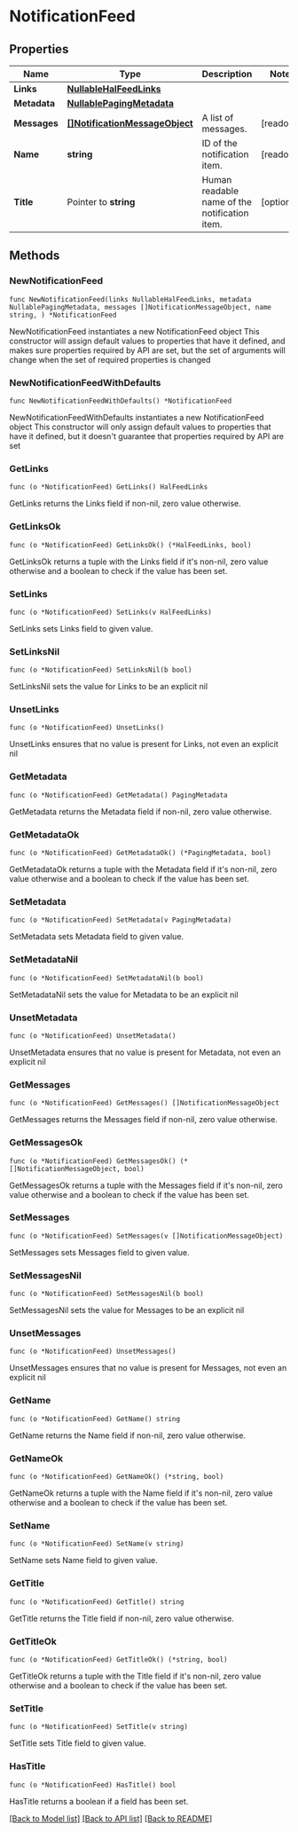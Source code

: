 # NotificationFeed

## Properties

Name | Type | Description | Notes
------------ | ------------- | ------------- | -------------
**Links** | [**NullableHalFeedLinks**](HalFeedLinks.md) |  | 
**Metadata** | [**NullablePagingMetadata**](PagingMetadata.md) |  | 
**Messages** | [**[]NotificationMessageObject**](NotificationMessageObject.md) | A list of messages. | [readonly] 
**Name** | **string** | ID of the notification item. | [readonly] 
**Title** | Pointer to **string** | Human readable name of the notification item. | [optional] 

## Methods

### NewNotificationFeed

`func NewNotificationFeed(links NullableHalFeedLinks, metadata NullablePagingMetadata, messages []NotificationMessageObject, name string, ) *NotificationFeed`

NewNotificationFeed instantiates a new NotificationFeed object
This constructor will assign default values to properties that have it defined,
and makes sure properties required by API are set, but the set of arguments
will change when the set of required properties is changed

### NewNotificationFeedWithDefaults

`func NewNotificationFeedWithDefaults() *NotificationFeed`

NewNotificationFeedWithDefaults instantiates a new NotificationFeed object
This constructor will only assign default values to properties that have it defined,
but it doesn't guarantee that properties required by API are set

### GetLinks

`func (o *NotificationFeed) GetLinks() HalFeedLinks`

GetLinks returns the Links field if non-nil, zero value otherwise.

### GetLinksOk

`func (o *NotificationFeed) GetLinksOk() (*HalFeedLinks, bool)`

GetLinksOk returns a tuple with the Links field if it's non-nil, zero value otherwise
and a boolean to check if the value has been set.

### SetLinks

`func (o *NotificationFeed) SetLinks(v HalFeedLinks)`

SetLinks sets Links field to given value.


### SetLinksNil

`func (o *NotificationFeed) SetLinksNil(b bool)`

 SetLinksNil sets the value for Links to be an explicit nil

### UnsetLinks
`func (o *NotificationFeed) UnsetLinks()`

UnsetLinks ensures that no value is present for Links, not even an explicit nil
### GetMetadata

`func (o *NotificationFeed) GetMetadata() PagingMetadata`

GetMetadata returns the Metadata field if non-nil, zero value otherwise.

### GetMetadataOk

`func (o *NotificationFeed) GetMetadataOk() (*PagingMetadata, bool)`

GetMetadataOk returns a tuple with the Metadata field if it's non-nil, zero value otherwise
and a boolean to check if the value has been set.

### SetMetadata

`func (o *NotificationFeed) SetMetadata(v PagingMetadata)`

SetMetadata sets Metadata field to given value.


### SetMetadataNil

`func (o *NotificationFeed) SetMetadataNil(b bool)`

 SetMetadataNil sets the value for Metadata to be an explicit nil

### UnsetMetadata
`func (o *NotificationFeed) UnsetMetadata()`

UnsetMetadata ensures that no value is present for Metadata, not even an explicit nil
### GetMessages

`func (o *NotificationFeed) GetMessages() []NotificationMessageObject`

GetMessages returns the Messages field if non-nil, zero value otherwise.

### GetMessagesOk

`func (o *NotificationFeed) GetMessagesOk() (*[]NotificationMessageObject, bool)`

GetMessagesOk returns a tuple with the Messages field if it's non-nil, zero value otherwise
and a boolean to check if the value has been set.

### SetMessages

`func (o *NotificationFeed) SetMessages(v []NotificationMessageObject)`

SetMessages sets Messages field to given value.


### SetMessagesNil

`func (o *NotificationFeed) SetMessagesNil(b bool)`

 SetMessagesNil sets the value for Messages to be an explicit nil

### UnsetMessages
`func (o *NotificationFeed) UnsetMessages()`

UnsetMessages ensures that no value is present for Messages, not even an explicit nil
### GetName

`func (o *NotificationFeed) GetName() string`

GetName returns the Name field if non-nil, zero value otherwise.

### GetNameOk

`func (o *NotificationFeed) GetNameOk() (*string, bool)`

GetNameOk returns a tuple with the Name field if it's non-nil, zero value otherwise
and a boolean to check if the value has been set.

### SetName

`func (o *NotificationFeed) SetName(v string)`

SetName sets Name field to given value.


### GetTitle

`func (o *NotificationFeed) GetTitle() string`

GetTitle returns the Title field if non-nil, zero value otherwise.

### GetTitleOk

`func (o *NotificationFeed) GetTitleOk() (*string, bool)`

GetTitleOk returns a tuple with the Title field if it's non-nil, zero value otherwise
and a boolean to check if the value has been set.

### SetTitle

`func (o *NotificationFeed) SetTitle(v string)`

SetTitle sets Title field to given value.

### HasTitle

`func (o *NotificationFeed) HasTitle() bool`

HasTitle returns a boolean if a field has been set.


[[Back to Model list]](../README.md#documentation-for-models) [[Back to API list]](../README.md#documentation-for-api-endpoints) [[Back to README]](../README.md)


